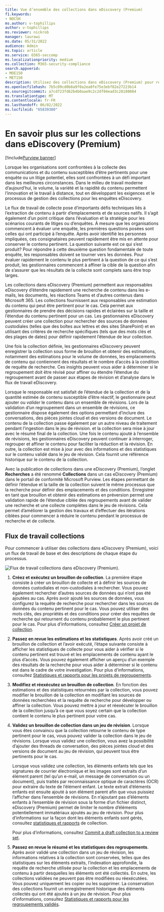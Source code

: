 ```yaml
---
title: Vue d’ensemble des collections dans eDiscovery (Premium)
f1.keywords:
- NOCSH
ms.author: v-tophillips
author: v-tophillips
ms.reviewer: nickrob
manager: laurawi
ms.date: 05/31/2022
audience: Admin
ms.topic: article
ms.service: O365-seccomp
ms.localizationpriority: medium
ms.collection: M365-security-compliance
search.appverid:
- MOE150
- MET150
description: Utilisez des collections dans eDiscovery (Premium) pour rechercher et collecter du contenu relatif à votre cas ou investigation.
ms.openlocfilehash: 7b5c09cd0b8a9f0a2ea0fe75e3ebf82e27223b14
ms.sourcegitcommit: a7cd723fd62b4b0aae9c2c2df04ead3c28180084
ms.translationtype: MT
ms.contentlocale: fr-FR
ms.lasthandoff: 06/02/2022
ms.locfileid: "65839380"
---
```

# <a name="learn-about-collections-in-ediscovery-premium"></a>En savoir plus sur les collections dans eDiscovery (Premium)

[!include[Purview banner](../includes/purview-rebrand-banner.md)]

Lorsque les organisations sont confrontées à la collecte des communications et du contenu susceptibles d’être pertinents pour une enquête ou un litige potentiel, elles sont confrontées à un défi important dans les meilleures circonstances. Dans le milieu de travail moderne d’aujourd’hui, le volume, la variété et la rapidité du contenu permettent l’innovation et le travail à distance, tout en développant les exigences et le processus de gestion des collections pour les enquêtes eDiscovery.

Le flux de travail de collecte pose d’importants défis techniques liés à l’extraction de contenu à partir d’emplacements et de sources natifs. Il s’agit également d’un point critique dans l’évaluation et la stratégie pour les scénarios courants de litiges ou d’enquêtes. À mesure que les organisations commencent à évaluer une enquête, les premières questions posées sont celles qui ont participé à l’enquête. Après avoir identifié les personnes impliquées, ces consignataires peuvent rapidement être mis en attente pour conserver le contenu pertinent. La question suivante est ce qui s’est produit? Pour répondre à cette deuxième question fondamentale de toute enquête, les responsables doivent se tourner vers les données. Pour évaluer rapidement le contenu le plus pertinent à la question de ce qui s’est produit, les gestionnaires commencent à affiner la cible de la question afin de s’assurer que les résultats de la collecte sont complets sans être trop larges.

Les collections dans eDiscovery (Premium) permettent aux responsables eDiscovery d’étendre rapidement une recherche de contenu dans les e-mails, les documents, les réactions Teams et d’autres contenus dans Microsoft 365. Les collections fournissent aux responsables une estimation du contenu qui peut être pertinent pour le cas. Cela permet aux gestionnaires de prendre des décisions rapides et éclairées sur la taille et l’étendue du contenu pertinent pour un cas. Les gestionnaires eDiscovery peuvent créer une collection pour rechercher des sources de données custodiales (telles que des boîtes aux lettres et des sites SharePoint) et en utilisant des critères de recherche spécifiques (tels que des mots clés et des plages de dates) pour définir rapidement l’étendue de leur collection.

Une fois la collection définie, les gestionnaires eDiscovery peuvent enregistrer la collection sous forme de brouillon et obtenir des estimations, notamment des estimations pour le volume de données, les emplacements de contenu qui contiennent des résultats et le nombre d’accès à la condition de requête de recherche. Ces insights peuvent vous aider à déterminer si le regroupement doit être révisé pour affiner ou étendre l’étendue du regroupement avant de passer aux étapes de révision et d’analyse dans le flux de travail eDiscovery.

Lorsque le responsable est satisfait de l’étendue de la collection et de la quantité estimée de contenu susceptible d’être réactif, le gestionnaire peut ajouter ou *valider* le contenu dans un ensemble de révisions. Lors de la validation d’un regroupement dans un ensemble de révisions, ce gestionnaire dispose également des options permettant d’inclure des conversations, des pièces jointes cloud et des versions de document. Le contenu de la collection passe également par un autre niveau de traitement pendant l’ingestion dans le jeu de révision. et la collection sera mise à jour avec le résumé final de la collection. Une fois le contenu ajouté à l’ensemble de révisions, les gestionnaires eDiscovery peuvent continuer à interroger, regrouper et affiner le contenu pour faciliter la réduction et la révision. En outre, la collection est mise à jour avec des informations et des statistiques sur le contenu validé dans le jeu de révision. Cela fournit une référence historique sur le contenu de la collection.

Avec la publication de collections dans une eDiscovery (Premium), l’onglet **Recherches** a été renommé **Collections** dans un cas eDiscovery (Premium) dans le portail de conformité Microsoft Purview. Les étapes permettant de définir l’étendue et la taille de la collection suivent le même processus que la recherche pour définir des emplacements et des conditions. Enregistrer en tant que brouillon et obtenir des estimations en préversion permet une validation rapide de l’étendue ciblée des regroupements avant de valider une recherche et une collecte complètes dans le jeu de révisions. Cela permet d’améliorer la gestion des travaux et d’effectuer des itérations ciblées pour commencer à réduire le contenu pendant le processus de recherche et de collecte.

## <a name="collections-workflow"></a>Flux de travail collections

Pour commencer à utiliser des collections dans eDiscovery (Premium), voici un flux de travail de base et des descriptions de chaque étape du processus.

![Flux de travail collections dans eDiscovery (Premium).](../media/CollectionsWorkflow.png)

1. **Créez et exécutez un brouillon de collection**. La première étape consiste à créer un brouillon de collecte et à définir les sources de données custodiales et non-custodiales à rechercher. Vous pouvez également rechercher d’autres sources de données qui n’ont pas été ajoutées au cas. Après avoir ajouté les sources de données, vous configurez la requête de recherche pour rechercher dans les sources de données du contenu pertinent pour le cas. Vous pouvez utiliser des mots clés, des propriétés et des conditions pour créer des requêtes de recherche qui retournent du contenu probablement le plus pertinent pour le cas. Pour plus d’informations, consultez [Créer un projet de collection](create-draft-collection.md).

2. **Passez en revue les estimations et les statistiques**. Après avoir créé un brouillon de collection et l’avoir exécuté, l’étape suivante consiste à afficher les statistiques de collecte pour vous aider à vérifier si le contenu pertinent est trouvé et les emplacements de contenu ayant le plus d’accès. Vous pouvez également afficher un aperçu d’un exemple des résultats de la recherche pour vous aider à déterminer si le contenu est dans le cadre de votre investigation. Pour plus d’informations, consultez [Statistiques et rapports pour les projets de regroupements](collection-statistics-reports.md#statistics-and-reports-for-draft-collections).

3. **Modifiez et réexécutez un brouillon de collection**. En fonction des estimations et des statistiques retournées par la collection, vous pouvez modifier le brouillon de la collection en modifiant les sources de données recherchées et la requête de recherche pour développer ou affiner la collection. Vous pouvez mettre à jour et réexécuter le brouillon de la collection jusqu’à ce que vous soyez certain que la collection contient le contenu le plus pertinent pour votre cas.

4. **Validez un brouillon de collection dans un jeu de révision**. Lorsque vous êtes convaincu que la collection retourne le contenu de type pertinent pour le cas, vous pouvez valider la collection dans le jeu de révisions. Lorsque vous validez une collection, vous avez la possibilité d’ajouter des threads de conversation, des pièces jointes cloud et des versions de document au jeu de révision, qui peuvent tous être pertinents pour le cas.

   Lorsque vous validez une collection, les éléments enfants tels que les signatures de courrier électronique et les images sont extraits d’un élément parent (tel qu’un e-mail, un message de conversation ou un document), puis traités par reconnaissance optique de caractères (OCR) pour extraire du texte de l’élément enfant. Le texte extrait d’éléments enfants est ensuite ajouté à son élément parent afin que vous puissiez l’afficher dans l’ensemble de révisions. En n’ajoutant pas d’éléments enfants à l’ensemble de révision sous la forme d’un fichier distinct, eDiscovery (Premium) permet de limiter le nombre d’éléments potentiellement immatériaux ajoutés au jeu de révision. Pour plus d’informations sur la façon dont les éléments enfants sont gérés, consultez [statistiques et rapports](collection-statistics-reports.md#collection-contents) de collection.

   Pour plus d’informations, consultez [Commit a draft collection to a review set](commit-draft-collection.md).

5. **Passez en revue le résumé et les statistiques des regroupements**. Après avoir validé une collection dans un jeu de révision, les informations relatives à la collection sont conservées, telles que des statistiques sur les éléments extraits, l’indexation approfondie, la requête de recherche utilisée pour la collection et les emplacements de contenu à partir desquelles les éléments ont été collectés. En outre, les collections validées ne peuvent pas être modifiées ou réexécutées. Vous pouvez uniquement les copier ou les supprimer. La conservation des collections fournit un enregistrement historique des éléments collectés qui ont été ajoutés à un jeu de révision. Pour plus d’informations, consultez [Statistiques et rapports pour les regroupements validés](collection-statistics-reports.md#statistics-and-reports-for-committed-collections).
